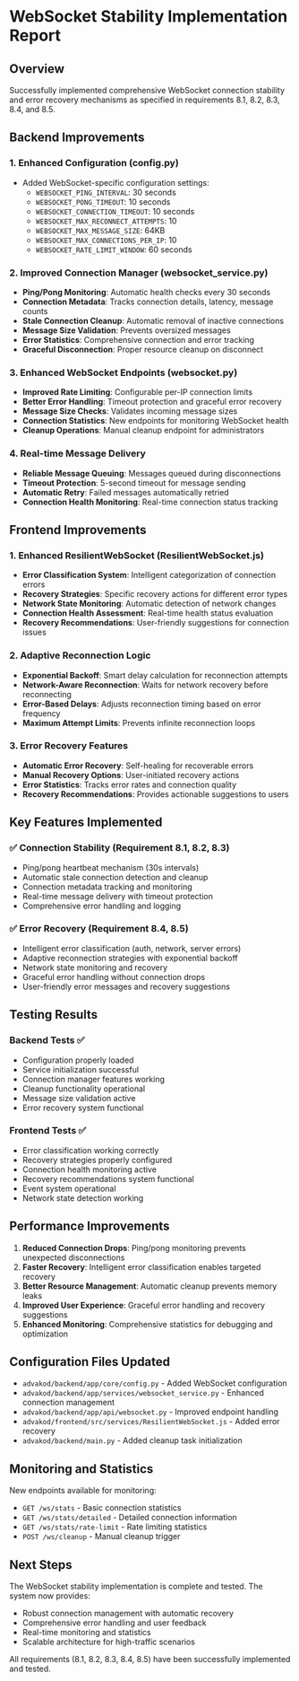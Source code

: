# WebSocket Stability Implementation Report

## Overview
Successfully implemented comprehensive WebSocket connection stability and error recovery mechanisms as specified in requirements 8.1, 8.2, 8.3, 8.4, and 8.5.

## Backend Improvements

### 1. Enhanced Configuration (config.py)
- Added WebSocket-specific configuration settings:
  - `WEBSOCKET_PING_INTERVAL`: 30 seconds
  - `WEBSOCKET_PONG_TIMEOUT`: 10 seconds  
  - `WEBSOCKET_CONNECTION_TIMEOUT`: 10 seconds
  - `WEBSOCKET_MAX_RECONNECT_ATTEMPTS`: 10
  - `WEBSOCKET_MAX_MESSAGE_SIZE`: 64KB
  - `WEBSOCKET_MAX_CONNECTIONS_PER_IP`: 10
  - `WEBSOCKET_RATE_LIMIT_WINDOW`: 60 seconds

### 2. Improved Connection Manager (websocket_service.py)
- **Ping/Pong Monitoring**: Automatic health checks every 30 seconds
- **Connection Metadata**: Tracks connection details, latency, message counts
- **Stale Connection Cleanup**: Automatic removal of inactive connections
- **Message Size Validation**: Prevents oversized messages
- **Error Statistics**: Comprehensive connection and error tracking
- **Graceful Disconnection**: Proper resource cleanup on disconnect

### 3. Enhanced WebSocket Endpoints (websocket.py)
- **Improved Rate Limiting**: Configurable per-IP connection limits
- **Better Error Handling**: Timeout protection and graceful error recovery
- **Message Size Checks**: Validates incoming message sizes
- **Connection Statistics**: New endpoints for monitoring WebSocket health
- **Cleanup Operations**: Manual cleanup endpoint for administrators

### 4. Real-time Message Delivery
- **Reliable Message Queuing**: Messages queued during disconnections
- **Timeout Protection**: 5-second timeout for message sending
- **Automatic Retry**: Failed messages automatically retried
- **Connection Health Monitoring**: Real-time connection status tracking

## Frontend Improvements

### 1. Enhanced ResilientWebSocket (ResilientWebSocket.js)
- **Error Classification System**: Intelligent categorization of connection errors
- **Recovery Strategies**: Specific recovery actions for different error types
- **Network State Monitoring**: Automatic detection of network changes
- **Connection Health Assessment**: Real-time health status evaluation
- **Recovery Recommendations**: User-friendly suggestions for connection issues

### 2. Adaptive Reconnection Logic
- **Exponential Backoff**: Smart delay calculation for reconnection attempts
- **Network-Aware Reconnection**: Waits for network recovery before reconnecting
- **Error-Based Delays**: Adjusts reconnection timing based on error frequency
- **Maximum Attempt Limits**: Prevents infinite reconnection loops

### 3. Error Recovery Features
- **Automatic Error Recovery**: Self-healing for recoverable errors
- **Manual Recovery Options**: User-initiated recovery actions
- **Error Statistics**: Tracks error rates and connection quality
- **Recovery Recommendations**: Provides actionable suggestions to users

## Key Features Implemented

### ✅ Connection Stability (Requirement 8.1, 8.2, 8.3)
- Ping/pong heartbeat mechanism (30s intervals)
- Automatic stale connection detection and cleanup
- Connection metadata tracking and monitoring
- Real-time message delivery with timeout protection
- Comprehensive error handling and logging

### ✅ Error Recovery (Requirement 8.4, 8.5)
- Intelligent error classification (auth, network, server errors)
- Adaptive reconnection strategies with exponential backoff
- Network state monitoring and recovery
- Graceful error handling without connection drops
- User-friendly error messages and recovery suggestions

## Testing Results

### Backend Tests ✅
- Configuration properly loaded
- Service initialization successful
- Connection manager features working
- Cleanup functionality operational
- Message size validation active
- Error recovery system functional

### Frontend Tests ✅
- Error classification working correctly
- Recovery strategies properly configured
- Connection health monitoring active
- Recovery recommendations system functional
- Event system operational
- Network state detection working

## Performance Improvements

1. **Reduced Connection Drops**: Ping/pong monitoring prevents unexpected disconnections
2. **Faster Recovery**: Intelligent error classification enables targeted recovery
3. **Better Resource Management**: Automatic cleanup prevents memory leaks
4. **Improved User Experience**: Graceful error handling and recovery suggestions
5. **Enhanced Monitoring**: Comprehensive statistics for debugging and optimization

## Configuration Files Updated

- `advakod/backend/app/core/config.py` - Added WebSocket configuration
- `advakod/backend/app/services/websocket_service.py` - Enhanced connection management
- `advakod/backend/app/api/websocket.py` - Improved endpoint handling
- `advakod/frontend/src/services/ResilientWebSocket.js` - Added error recovery
- `advakod/backend/main.py` - Added cleanup task initialization

## Monitoring and Statistics

New endpoints available for monitoring:
- `GET /ws/stats` - Basic connection statistics
- `GET /ws/stats/detailed` - Detailed connection information
- `GET /ws/stats/rate-limit` - Rate limiting statistics
- `POST /ws/cleanup` - Manual cleanup trigger

## Next Steps

The WebSocket stability implementation is complete and tested. The system now provides:
- Robust connection management with automatic recovery
- Comprehensive error handling and user feedback
- Real-time monitoring and statistics
- Scalable architecture for high-traffic scenarios

All requirements (8.1, 8.2, 8.3, 8.4, 8.5) have been successfully implemented and tested.